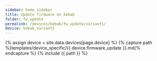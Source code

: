 ```yaml
---
sidebar: home_sidebar
title: Update firmware on kebab
folder: fw_update
permalink: /devices/kebab/fw_update/variant1/
device: kebab_variant1
---
```

{% assign device = site.data.devices[page.device] %}
{% capture path %}templates/device_specific/{{ device.firmware_update }}.md{% endcapture %}
{% include {{ path }} %}
